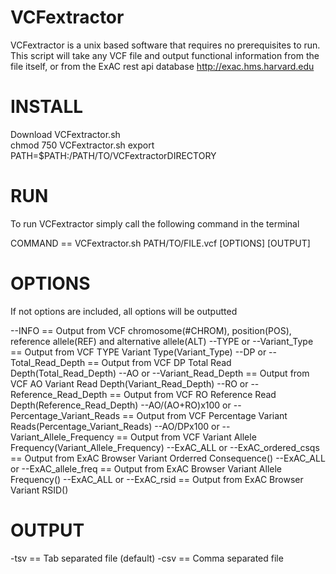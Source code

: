 # VCFextractor
VCFextractor is a unix based software that requires no prerequisites to run.
This script will take any VCF file and output functional information from the file itself,
or from the ExAC rest api database http://exac.hms.harvard.edu 

# INSTALL
Download VCFextractor.sh  
chmod 750 VCFextractor.sh
export PATH=$PATH:/PATH/TO/VCFextractorDIRECTORY

# RUN
To run VCFextractor simply call the following command in the terminal

COMMAND == VCFextractor.sh PATH/TO/FILE.vcf [OPTIONS] [OUTPUT]

# OPTIONS 
If not options are included, all options will be outputted

--INFO == Output from VCF chromosome(#CHROM), position(POS), reference allele(REF) and alternative allele(ALT)
--TYPE or --Variant_Type == Output from VCF TYPE Variant Type(Variant_Type)
--DP or --Total_Read_Depth == Output from VCF DP Total Read Depth(Total_Read_Depth)
--AO or --Variant_Read_Depth == Output from VCF AO Variant Read Depth(Variant_Read_Depth)
--RO or --Reference_Read_Depth == Output from VCF RO Reference Read Depth(Reference_Read_Depth)
--AO/(AO+RO)x100 or --Percentage_Variant_Reads == Output from VCF Percentage Variant Reads(Percentage_Variant_Reads) 
--AO/DPx100 or --Variant_Allele_Frequency == Output from VCF Variant Allele Frequency(Variant_Allele_Frequency)
--ExAC_ALL or --ExAC_ordered_csqs == Output from ExAC Browser Variant Orderred Consequence()
--ExAC_ALL or --ExAC_allele_freq == Output from ExAC Browser Variant Allele Frequency()
--ExAC_ALL or --ExAC_rsid == Output from ExAC Browser Variant RSID()

# OUTPUT
-tsv == Tab separated file (default)
-csv == Comma separated file



